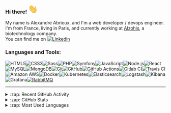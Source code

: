 [linkedin]: https://www.linkedin.com/in/alexandre-abrioux/

### Hi there! <img src="https://raw.githubusercontent.com/alexandre-abrioux/alexandre-abrioux/master/wave.gif" width="30px">

My name is Alexandre Abrioux, and I'm a web developer / devops engineer.<br>
I'm from France, living in Paris, and currently working at [Alzohis](https://www.alzohis.com/), a biotechnology company.<br>
You can find me on [<img alt="Linkedin" src="https://img.shields.io/badge/linkedin-blue?style=social&logo=linkedin">][linkedin]

### Languages and Tools:

[<img align="left" alt="HTML5" src="https://img.shields.io/badge/-HTML5-E34F26?logo=HTML5&logoColor=white">](#)
[<img align="left" alt="CSS3" src="https://img.shields.io/badge/-CSS3-1572B6?logo=CSS3&logoColor=white">](#)
[<img align="left" alt="Sass" src="https://img.shields.io/badge/-Sass-CC6699?logo=Sass&logoColor=white">](#)
[<img align="left" alt="PHP" src="https://img.shields.io/badge/-PHP-777BB4?logo=PHP&logoColor=white">](#)
[<img align="left" alt="Symfony" src="https://img.shields.io/badge/-Symfony-000000?logo=Symfony&logoColor=white">](#)
[<img align="left" alt="JavaScript" src="https://img.shields.io/badge/-JavaScript-F7DF1E?logo=JavaScript&logoColor=white">](#)
[<img align="left" alt="Node.js" src="https://img.shields.io/badge/-Node.js-339933?logo=Node.js&logoColor=white">](#)
[<img align="left" alt="React" src="https://img.shields.io/badge/-React-61DAFB?logo=React&logoColor=white">](#)
[<img align="left" alt="MySQL" src="https://img.shields.io/badge/-MySQL-4479A1?logo=MySQL&logoColor=white">](#)
[<img align="left" alt="MongoDB" src="https://img.shields.io/badge/-MongoDB-47A248?logo=MongoDB&logoColor=white">](#)
[<img align="left" alt="Git" src="https://img.shields.io/badge/-Git-F05032?logo=Git&logoColor=white">](#)
[<img align="left" alt="GitHub" src="https://img.shields.io/badge/-GitHub-181717?logo=GitHub&logoColor=white">](#)
[<img align="left" alt="GitHub Actions" src="https://img.shields.io/badge/-GitHub Actions-2088FF?logo=GitHub-Actions&logoColor=white">](#)
[<img align="left" alt="Gitlab CI" src="https://img.shields.io/badge/-Gitlab CI-FCA121?logo=Gitlab&logoColor=white">](#)
[<img align="left" alt="Travis CI" src="https://img.shields.io/badge/-Travis CI-3EAAAF?logo=Travis-CI&logoColor=white">](#)
[<img align="left" alt="Amazon AWS" src="https://img.shields.io/badge/-Amazon AWS-232F3E?logo=Amazon-AWS&logoColor=white">](#)
[<img align="left" alt="Docker" src="https://img.shields.io/badge/-Docker-2496ED?logo=Docker&logoColor=white">](#)
[<img align="left" alt="Kubernetes" src="https://img.shields.io/badge/-Kubernetes-326CE5?logo=Kubernetes&logoColor=white">](#)
[<img align="left" alt="Elasticsearch" src="https://img.shields.io/badge/-Elasticsearch-005571?logo=Elasticsearch&logoColor=white">](#)
[<img align="left" alt="Logstash" src="https://img.shields.io/badge/-Logstash-005571?logo=Logstash&logoColor=white">](#)
[<img align="left" alt="Kibana" src="https://img.shields.io/badge/-Kibana-005571?logo=Kibana&logoColor=white">](#)
[<img align="left" alt="Grafana" src="https://img.shields.io/badge/-Grafana-F46800?logo=Grafana&logoColor=white">](#)
[<img alt="RabbitMQ" src="https://img.shields.io/badge/-RabbitMQ-FF6600?logo=RabbitMQ&logoColor=white">](#)

---

<details>
  <summary>:zap: Recent GitHub Activity</summary>
  
<!--START_SECTION:activity-->
1. 🗣 Commented on [#368](https://github.com/symfony/monolog-bundle/issues/368) in [symfony/monolog-bundle](https://github.com/symfony/monolog-bundle)
2. 🗣 Commented on [#361](https://github.com/symfony/monolog-bundle/issues/361) in [symfony/monolog-bundle](https://github.com/symfony/monolog-bundle)
3. 💪 Opened PR [#368](https://github.com/symfony/monolog-bundle/pull/368) in [symfony/monolog-bundle](https://github.com/symfony/monolog-bundle)
4. ❗️ Opened issue [#361](https://github.com/symfony/monolog-bundle/issues/361) in [symfony/monolog-bundle](https://github.com/symfony/monolog-bundle)
5. 🗣 Commented on [#6](https://github.com/alexandre-abrioux/gulp-rev-dist-clean/issues/6) in [alexandre-abrioux/gulp-rev-dist-clean](https://github.com/alexandre-abrioux/gulp-rev-dist-clean)
<!--END_SECTION:activity-->

</details>

<details>
  <summary>:zap: GitHub Stats</summary>
  
  [<img alt="alexandre-abrioux's GitHub Stats" src="https://github-readme-stats.codestackr.vercel.app/api?username=alexandre-abrioux&show_icons=true&count_private=true">](#)
  
</details>

<details>
  <summary>:zap: Most Used Languages</summary>
  
  [<img alt="alexandre-abrioux's Most Used Languages" src="https://github-readme-stats.vercel.app/api/top-langs/?username=alexandre-abrioux&layout=compact">](#)
  
</details>
